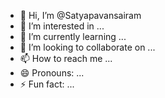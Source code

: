 - 👋 Hi, I’m @Satyapavansairam
- 👀 I’m interested in ...
- 🌱 I’m currently learning ...
- 💞️ I’m looking to collaborate on ...
- 📫 How to reach me ...
- 😄 Pronouns: ...
- ⚡ Fun fact: ...

<!---
Satyapavansairam/Satyapavansairam is a ✨ special ✨ repository because its `README.md` (this file) appears on your GitHub profile.
You can click the Preview link to take a look at your changes.
--->

